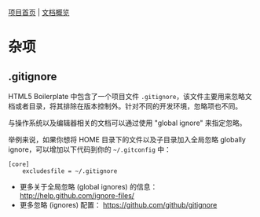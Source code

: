 [项目首页](http://html5boilerplate.com) | [文档概览](TOC.md)

# 杂项

## .gitignore

HTML5 Boilerplate 中包含了一个项目文件 `.gitignore`，该文件主要用来忽略文档或者目录，将其排除在版本控制外。针对不同的开发环境，忽略项也不同。

与操作系统以及编辑器相关的文档可以通过使用 "global 
ignore" 来指定忽略。

举例来说，如果你想将 HOME 目录下的文件以及子目录加入全局忽略 globally ignore，可以增加以下代码到你的 `~/.gitconfig` 中：

```gitignore
[core]
    excludesfile = ~/.gitignore
```

* 更多关于全局忽略 (global ignores) 的信息： http://help.github.com/ignore-files/
* 更多忽略 (ignores) 配置： https://github.com/github/gitignore
